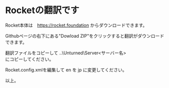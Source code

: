 # Rocketの翻訳です

Rocket本体は　https://rocket.foundation からダウンロードできます。

Githubページの右下にある"Dowload ZIP"をクリックすると翻訳がダウンロードできます。

翻訳ファイルをコピーして
		..\Unturned\Server\<サーバー名>\
にコピーしてください。

Rocket.config.xmlを編集して
	<LanguageCode>en</LanguageCode>
を
	<LanguageCode>jp</LanguageCode>
に変更してください。

以上。